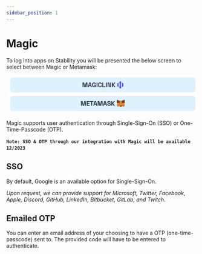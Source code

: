 ```yaml
---
sidebar_position: 1
---
```


# Magic
To log into apps on Stability you will be presented the below screen to select between Magic or Metamask:

![Login Options](../../../static/img/login_options.png)


Magic supports user authentication through Single-Sign-On (SSO) or One-Time-Passcode (OTP).
  
**```Note: SSO & OTP through our integration with Magic will be available 12/2023```**

## SSO
By default, Google is an available option for Single-Sign-On.

_Upon request, we can provide support for Microsoft, Twitter, Facebook, Apple, Discord, GitHub, LinkedIn, Bitbucket, GitLab, and Twitch._

## Emailed OTP
You can enter an email address of your choosing to have a OTP (one-time-passcode) sent to. The provided code will have to be entered to authenticate.